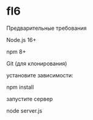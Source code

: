 # fl6
Предварительные требования

Node.js 16+

npm 8+

Git (для клонирования)


установите зависимости:

npm install

запустите сервер

node server.js
